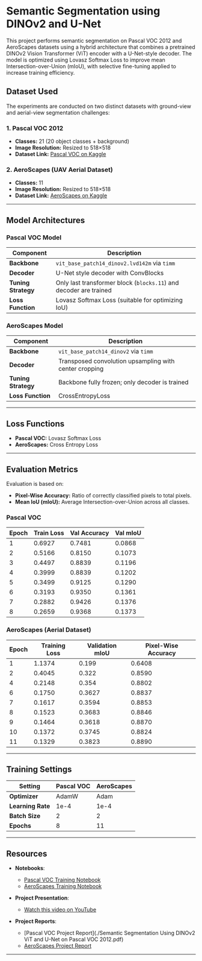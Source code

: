# Semantic Segmentation using DINOv2 and U-Net

This project performs semantic segmentation on Pascal VOC 2012 and AeroScapes datasets using a hybrid architecture that combines a pretrained DINOv2 Vision Transformer (ViT) encoder with a U-Net-style decoder. The model is optimized using Lovasz Softmax Loss to improve mean Intersection-over-Union (mIoU), with selective fine-tuning applied to increase training efficiency.

## Dataset Used

The experiments are conducted on two distinct datasets with ground-view and aerial-view segmentation challenges:

### 1. Pascal VOC 2012
- **Classes:** 21 (20 object classes + background)
- **Image Resolution:** Resized to 518×518
- **Dataset Link:** [Pascal VOC on Kaggle](https://www.kaggle.com/datasets/huanghanchina/pascal-voc-2012)

### 2. AeroScapes (UAV Aerial Dataset)
- **Classes:** 11
- **Image Resolution:** Resized to 518×518
- **Dataset Link:** [AeroScapes on Kaggle](https://www.kaggle.com/datasets/kooaslansefat/uav-segmentation-aeroscapes/data)

---

## Model Architectures

### Pascal VOC Model

| Component | Description |
|-----------|-------------|
| **Backbone** | `vit_base_patch14_dinov2.lvd142m` via `timm` |
| **Decoder** | U-Net style decoder with ConvBlocks |
| **Tuning Strategy** | Only last transformer block (`blocks.11`) and decoder are trained |
| **Loss Function** | Lovasz Softmax Loss (suitable for optimizing IoU) |

### AeroScapes Model

| Component | Description |
|-----------|-------------|
| **Backbone** | `vit_base_patch14_dinov2` via `timm` |
| **Decoder** | Transposed convolution upsampling with center cropping |
| **Tuning Strategy** | Backbone fully frozen; only decoder is trained |
| **Loss Function** | CrossEntropyLoss |

---

## Loss Functions

- **Pascal VOC:** Lovasz Softmax Loss
- **AeroScapes:** Cross Entropy Loss

---

## Evaluation Metrics

Evaluation is based on:
- **Pixel-Wise Accuracy:** Ratio of correctly classified pixels to total pixels.
- **Mean IoU (mIoU):** Average Intersection-over-Union across all classes.

### Pascal VOC

| Epoch | Train Loss | Val Accuracy | Val mIoU |
|-------|------------|--------------|----------|
| 1     | 0.6927     | 0.7481       | 0.0868   |
| 2     | 0.5166     | 0.8150       | 0.1073   |
| 3     | 0.4497     | 0.8839       | 0.1196   |
| 4     | 0.3999     | 0.8839       | 0.1202   |
| 5     | 0.3499     | 0.9125       | 0.1290   |
| 6     | 0.3193     | 0.9350       | 0.1361   |
| 7     | 0.2882     | 0.9426       | 0.1376   |
| 8     | 0.2659     | 0.9368       | 0.1373   |

### AeroScapes (Aerial Dataset)

| Epoch | Training Loss | Validation mIoU | Pixel-Wise Accuracy |
|-------|----------------|------------------|----------------------|
| 1     | 1.1374         | 0.199            | 0.6408               |
| 2     | 0.4045         | 0.322            | 0.8590               |
| 4     | 0.2148         | 0.354            | 0.8802               |
| 6     | 0.1750         | 0.3627           | 0.8837               |
| 7     | 0.1617         | 0.3594           | 0.8853               |
| 8     | 0.1523         | 0.3683           | 0.8846               |
| 9     | 0.1464         | 0.3618           | 0.8870               |
| 10    | 0.1372         | 0.3745           | 0.8824               |
| 11    | 0.1329         | 0.3823           | 0.8890               |

---

## Training Settings

| Setting         | Pascal VOC         | AeroScapes      |
|-----------------|--------------------|------------------|
| **Optimizer**   | AdamW              | Adam             |
| **Learning Rate**| 1e-4              | 1e-4             |
| **Batch Size**  | 2                  | 2                |
| **Epochs**      | 8                  | 11               |

---

## Resources

- **Notebooks**:
  - [Pascal VOC Training Notebook](./Notebook_Pascal_VOC_2012.ipynb)
  - [AeroScapes Training Notebook](./Notebook_Arial_Dataset.ipynb)

- **Project Presentation**:
  - [Watch this video on YouTube](https://youtu.be/h-K6XyY-x-w?si=bvMmiE8Rc742R1_K)

- **Project Reports**:
  - [Pascal VOC Project Report](./Semantic Segmentation Using DINOv2 ViT and U-Net on Pascal VOC 2012.pdf)
  - [AeroScapes Project Report](./Report_Aerial_Dataset.pdf)
    
---



